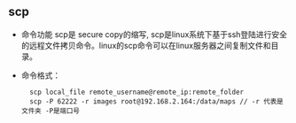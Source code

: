 ## scp
- 命令功能
	scp是 secure copy的缩写, scp是linux系统下基于ssh登陆进行安全的远程文件拷贝命令。linux的scp命令可以在linux服务器之间复制文件和目录。
- 命令格式： 

		scp local_file remote_username@remote_ip:remote_folder 
        scp -P 62222 -r images root@192.168.2.164:/data/maps // -r 代表是文件夹 -P是端口号